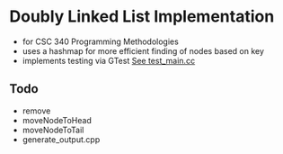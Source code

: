 # Doubly Linked List Implementation
- for CSC 340 Programming Methodologies
- uses a hashmap for more efficient finding of nodes based on key
- implements testing via GTest [See test_main.cc](https://github.com/bilkoh/Milestone1DoublyLinkedList/blob/main/test_main.cc)

## Todo
- remove
- moveNodeToHead
- moveNodeToTail
- generate_output.cpp 